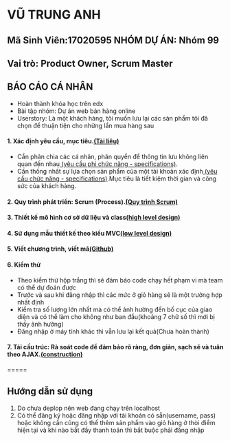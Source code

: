 # <b>VŨ TRUNG ANH</b>
## Mã Sinh Viên:17020595    NHÓM DỰ ÁN: Nhóm 99
## Vai trò: Product Owner, Scrum Master

## BÁO CÁO CÁ NHÂN 
* Hoàn thành khóa học trên edx 
* Bài tập nhóm: Dự án web bán hàng online
* Userstory: Là một khách hàng, tôi muốn lưu lại các sản phẩm tôi đã chọn để thuận tiện cho những lần mua hàng sau</br>
#### 1. Xác định yêu cầu, mục tiêu.[(Tài liệu)](https://docs.google.com/document/d/1a4i_31R8WBUAnF91syr1FwBpKoAiTY6rEJt1xWjb74M/edit#heading=h.4e8vcw2o7pg2)
   * Cần phân chia các cá nhân, phân quyền để thông tin lưu không liên quan đến nhau[ (yêu cầu phi chức năng - specifications)](https://docs.google.com/document/d/1a4i_31R8WBUAnF91syr1FwBpKoAiTY6rEJt1xWjb74M/edit#heading=h.99diysc4s7mc).
   * Cần thống nhất sự lựa chọn sản phẩm của một tài khoản xác định[ (yêu cầu chức năng - specifications)](https://docs.google.com/document/d/1a4i_31R8WBUAnF91syr1FwBpKoAiTY6rEJt1xWjb74M/edit#heading=h.99diysc4s7mc).Mục tiêu là tiết kiệm thời gian và công sức của khách hàng.</br>
#### 2. Quy trình phát triển: Scrum (Process).[(Quy trình Scrum)](https://docs.google.com/document/d/1a4i_31R8WBUAnF91syr1FwBpKoAiTY6rEJt1xWjb74M/edit#heading=h.wgcflgn6nhvc)
#### 3. Thiết kế mô hình cơ sở dữ liệu và class[(high level design)](https://docs.google.com/document/d/1a4i_31R8WBUAnF91syr1FwBpKoAiTY6rEJt1xWjb74M/edit#heading=h.s1gtpk2qxmyz)
#### 4. Sử dụng mẫu thiết kế theo kiểu MVC[(low level design)](https://docs.google.com/document/d/1a4i_31R8WBUAnF91syr1FwBpKoAiTY6rEJt1xWjb74M/edit#heading=h.kehlqoeo6d9r)
#### 5. Viết chương trình, viết mã[(Github)](https://github.com/trunganhvu/projectWeb/tree/master/Trung%20Anh/web)
#### 6. Kiểm thử
* Theo kiểm thử hộp trắng thì sẽ đảm bảo code chạy hết phạm vi mà team có thể dự đoán được
* Trước và sau khi đăng nhập thì các mức ở giỏ hàng sẽ là một trường hợp nhất định
* Kiểm tra số lượng lớn nhất mà có thể ảnh hưởng đến bố cục của giao diện và có thể làm cho không như ban đầu(khoảng 7 chữ số thì mới bị thấy ảnh hưởng)
* Đăng nhập ở máy tính khác thì vẫn lưu lại kết quả(Chưa hoàn thành)
#### 7. Tái cấu trúc: Rà soát code để đảm bảo rõ ràng, đơn giản, sạch sẽ và tuân theo AJAX.[(construction)](https://docs.google.com/document/d/1a4i_31R8WBUAnF91syr1FwBpKoAiTY6rEJt1xWjb74M/edit#heading=h.bxti8dsihgwm)


=====
## Hướng dẫn sử dụng
1. Do chưa deplop nên web đang chạy trên localhost
2. Có thể đăng ký hoặc đăng nhập với tài khoản có sẵn(username, pass) hoặc không cần cũng có thế thêm sản phẩm vào giỏ hàng ở thòi điểm hiện tại và khi nào bắt đầy thanh toán thì bắt buộc phải đăng nhập



